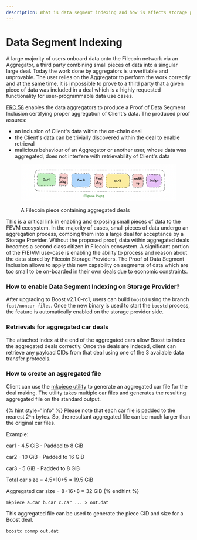 ```yaml
---
description: What is data segment indexing and how is affects storage providers
---
```


# Data Segment Indexing

A large majority of users onboard data onto the Filecoin network via an Aggregator, a third party combining small pieces of data into a singular large deal. Today the work done by aggregators is unverifiable and unprovable. The user relies on the Aggregator to perform the work correctly and at the same time, it is impossible to prove to a third party that a given piece of data was included in a deal which is a highly requested functionality for user-programmable data use cases.

[FRC 58](https://github.com/filecoin-project/FIPs/blob/master/FRCs/frc-0058.md) enables the data aggregators to produce a Proof of Data Segment Inclusion certifying proper aggregation of Client's data. The produced proof assures:

* an inclusion of Client's data within the on-chain deal
* the Client's data can be trivially discovered within the deal to enable retrieval
* malicious behaviour of an Aggregator or another user, whose data was aggregated, does not interfere with retrievability of Client's data

<figure><img src="../.gitbook/assets/Screenshot 2023-10-18 at 12.25.40 PM.png" alt=""><figcaption><p>A Filecoin piece containing aggregated deals</p></figcaption></figure>

This is a critical link in enabling and exposing small pieces of data to the FEVM ecosystem. In the majority of cases, small pieces of data undergo an aggregation process, combing them into a large deal for acceptance by a Storage Provider. Without the proposed proof, data within aggregated deals becomes a second class citizen in Filecoin ecosystem. A significant portion of the F(E)VM use-case is enabling the ability to process and reason about the data stored by Filecoin Storage Providers. The Proof of Data Segment Inclusion allows to apply this new capability on segments of data which are too small to be on-boarded in their own deals due to economic constraints.

### How to enable Data Segment Indexing on Storage Provider?

After upgrading to Boost v2.1.0-rc1, users can build `boostd` using the branch `feat/noncar-files`. Once the new binary is used to start the `boostd` process, the feature is automatically enabled on the storage provider side.

### Retrievals for aggregated car deals

The attached index at the end of the aggregated cars allow Boost to index the aggregated deals correctly. Once the deals are indexed, client can retrieve any payload CIDs from that deal using one of the 3 available data transfer protocols.&#x20;

### How to create an aggregated file

Client can use the [mkpiece utility](https://github.com/willscott/mkpiece) to generate an aggregated car file for the deal making. The utility takes multiple car files and generates the resulting aggregated file on the standard output.

{% hint style="info" %}
Please note that each car file is padded to the nearest 2^n bytes. So, the resultant aggregated file can be much larger than the original car files.

Example:

car1 - 4.5 GiB - Padded to 8 GiB

car2 - 10 GiB - Padded to 16 GiB

car3 - 5 GiB - Padded to 8 GiB

Total car size = 4.5+10+5 = 19.5 GiB

Aggregated car size = 8+16+8 = 32 GiB
{% endhint %}

```
mkpiece a.car b.car c.car ... > out.dat
```

This aggregated file can be used to generate the piece CID and size for a Boost deal.

```
boostx commp out.dat
```
